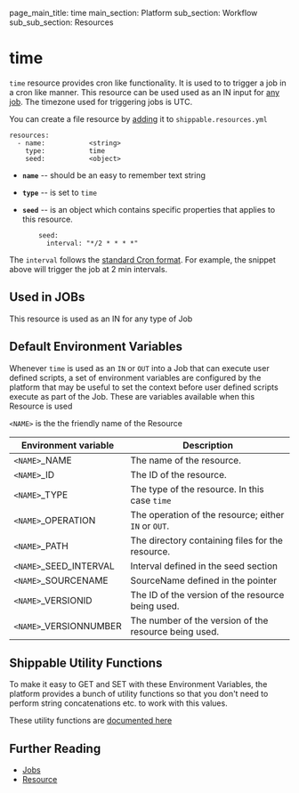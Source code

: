 page_main_title: time
main_section: Platform
sub_section: Workflow
sub_sub_section: Resources


# time
`time` resource provides cron like functionality. It is used to to trigger a job in a cron like manner. This resource can be used used as an IN input for [any job](workflow/job/overview/). The timezone used for triggering jobs is UTC.

You can create a file resource by [adding](/platform/workflow/resource/resources-working-wth#adding) it to `shippable.resources.yml`

```
resources:
  - name: 			<string>
    type: 			time
    seed:			<object>
```

* **`name`** -- should be an easy to remember text string

* **`type`** -- is set to `time`

* **`seed`** -- is an object which contains specific properties that applies to this resource.

	```
		seed:
		  interval: "*/2 * * * *"
	```
The `interval` follows the [standard Cron format](https://en.wikipedia.org/wiki/Cron). For example, the snippet above will trigger the job at 2 min intervals.

## Used in JOBs
This resource is used as an IN for any type of Job

## Default Environment Variables
Whenever `time` is used as an `IN` or `OUT` into a Job that can execute user defined scripts, a set of environment variables are configured by the platform that may be useful to set the context before user defined scripts execute as part of the Job. These are variables available when this Resource is used

`<NAME>` is the the friendly name of the Resource

| Environment variable						| Description                         |
| ------------- 								|------------------------------------ |
| `<NAME>`\_NAME 							| The name of the resource. |
| `<NAME>`\_ID 								| The ID of the resource. |
| `<NAME>`\_TYPE 							| The type of the resource. In this case `time`|
| `<NAME>`\_OPERATION 						| The operation of the resource; either `IN` or `OUT`. |
| `<NAME>`\_PATH 							| The directory containing files for the resource. |
| `<NAME>`\_SEED\_INTERVAL 				| Interval defined in the seed section |
| `<NAME>`\_SOURCENAME    					| SourceName defined in the pointer |
| `<NAME>`\_VERSIONID    					| The ID of the version of the resource being used. |
| `<NAME>`\_VERSIONNUMBER 					| The number of the version of the resource being used. |

## Shippable Utility Functions
To make it easy to GET and SET with these Environment Variables, the platform provides a bunch of utility functions so that you don't need to perform string concatenations etc. to work with this values. 

These utility functions are [documented here]()

## Further Reading
* [Jobs](/platform/workflow/job/overview)
* [Resource](/platform/workflow/resource/overview)